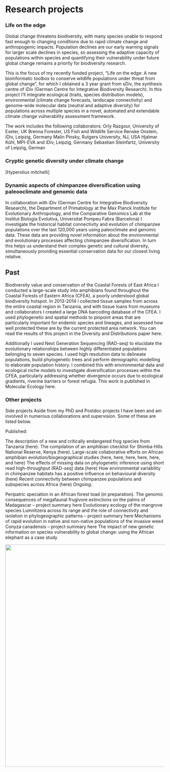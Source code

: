 # Research projects
### Life on the edge
Global change threatens biodiversity, with many species unable to respond fast enough to changing conditions due to rapid climate change and anthropogenic impacts. Population declines are our early warning signals for larger scale declines in species, so assessing the adaptive capacity of populations within species and quantifying their vulnerability under future global change remains a priority for biodiversity research.

This is the focus of my recently funded project, “Life on the edge: A new bioinformatic toolbox to conserve wildlife populations under threat from global change”, for which I obtained a 3 year grant from sDiv, the synthesis centre of iDiv (German Centre for Integrative Biodiversity Research). In this project I’ll integrate ecological (traits, species distribution models), environmental (climate change forecasts, landscape connectivity) and genome-wide molecular data (neutral and adaptive diversity) for populations across multiple species in a novel, automated and extendable climate change vulnerability assessment framework.

The work  includes the following collaborators:
Orly Razgour, University of Exeter, UK
Brenna Forester, US Fish and Wildlife Service
Renske Onstein, iDiv, Leipzig, Germany
Malin Pinsky, Rutgers University, NJ, USA
Hjalmar Kühl, MPI-EVA and iDiv, Leipzig, Germany
Sebastian Steinfartz, University of Leipzig, German

### Cryptic genetic diversity under climate change
[Hyperolius mitchelli] 

### Dynamic aspects of chimpanzee diversification using paleooclimate and genomic data
In collaboration with iDiv (German Centre for Integrative Biodiversity Research), the Department of Primatology at the Max Planck Institute for Evolutionary Anthropology, and the Comparative Genomics Lab at the Institut Biologia Evolutiva, Universitat Pompeu Fabra (Barcelona) I investigate the historical habitat connectivity and evolution of chimpanzee populations over the last 120,000 years using paleoclimate and genomic data. These data are providing novel information about the environmental and evolutionary processes affecting chimpanzee diversification. In turn this helps us understand their complex genetic and cultural diversity, simultaneously providing essential conservation data for our closest living relative.

## Past 
Biodiversity value and conservation of the Coastal Forests of East Africa
I conducted a large-scale study into amphibians found throughout the Coastal Forests of Eastern Africa (CFEA), a poorly understood global biodiversity hotspot. In 2013-2014 I collected tissue samples from across the entire coastal region in Tanzania, and with tissue loans from museums and collaborators I created a large DNA barcoding database of the CFEA. I used phylogenetic and spatial methods to pinpoint areas that are particularly important for endemic species and lineages, and assessed how well protected these are by the current protected area network. You can read the results of this project in the Diversity and Distributions paper here.

Additionally I used Next Generation Sequencing (RAD-seq) to elucidate the evolutionary relationships between highly differentiated populations belonging to seven species. I used high resolution data to delineate populations, build phylogenetic trees and perform demographic modelling to elaborate population history. I combined this with environmental data and ecological niche models to investigate diversification processes within the CFEA, particularly addressing whether divergence occurs due to ecological gradients, riverine barriers or forest refugia. This work is published in Molecular Ecology here.


### Other projects
Side projects
Aside from my PhD and Postdoc projects I have been and am involved in numerous collaborations and supervision. Some of these are listed below.

Published:

The description of a new and critically endangered frog species from Tanzania (here).
The compilation of an amphibian checklist for Shimba Hills National Reserve, Kenya (here).
Large-scale collaborative efforts on African amphibian evolution/biogeographical studies (here, here, here, here, here, and here)
The effects of missing data on phylogenetic inference using short read high-throughput (RAD-seq) data (here)
How environmental variability in chimpanzee habitats has a positive influence on behavioural diversity (here)
Recent connectivity between chimpanzee populations and subspecies across Africa (here)
Ongoing:

Peripatric speciation in an African forest toad (in preparation).
The genomic consequences of megafaunal frugivore extinctions on the palms of Madagascar – project summary here
Evolutionary ecology of the mangrove species Lumnitzera across its range and the role of connectivity and isolation in phylogeographic patterns – project summary here
Mechanisms of rapid evolution in native and non-native populations of the invasive weed Conyza canadensis – project summary here
The impact of new genetic information on species vulnerability to global change: using the African elephant as a case study



<img src="https://victorcazalis.github.io/Hirondelle rustique5 - Rouveyrac - 25-06-13.JPG"  align="center" width="700">
